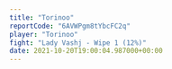 ```yaml
---
title: "Torinoo"
reportCode: "6AVWPgm8tYbcFC2q"
player: "Torinoo"
fight: "Lady Vashj - Wipe 1 (12%)"
date: 2021-10-20T19:00:04.987000+00:00
---
```

